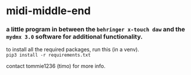 # midi-middle-end

### a little program in between the `behringer x-touch daw` and the `mydmx 3.0` software for additional functionality.

to install all the required packages, run this (in a venv).  
`pip3 install -r requirements.txt`


contact tommie1236 (timo) for more info.
